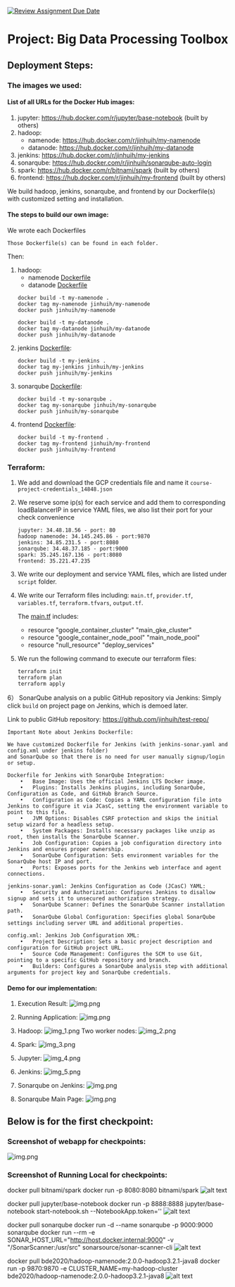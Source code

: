[![Review Assignment Due Date](https://classroom.github.com/assets/deadline-readme-button-24ddc0f5d75046c5622901739e7c5dd533143b0c8e959d652212380cedb1ea36.svg)](https://classroom.github.com/a/ChlFe71N)

# Project: Big Data Processing Toolbox


## Deployment Steps:

### The images we used:
#### List of all URLs for the Docker Hub images:
1) jupyter: https://hub.docker.com/r/jupyter/base-notebook (built by others)
2) hadoop:
   * namenode: https://hub.docker.com/r/jinhuih/my-namenode 
   * datanode: https://hub.docker.com/r/jinhuih/my-datanode
3) jenkins: https://hub.docker.com/r/jinhuih/my-jenkins
4) sonarqube: https://hub.docker.com/r/jinhuih/sonarqube-auto-login
5) spark: https://hub.docker.com/r/bitnami/spark (built by others)
6) frontend: https://hub.docker.com/r/jinhuih/my-frontend (built by others)

We build hadoop, jenkins, sonarqube, and frontend by our Dockerfile(s) with customized setting and installation.

#### The steps to build our own image:
We wrote each Dockerfiles

`Those Dockerfile(s) can be found in each folder.`

Then:
1) hadoop:
   * namenode [Dockerfile](hadoop/masternode/Dockerfile)
   * datanode [Dockerfile](hadoop/workernode/Dockerfile)
    ```
   docker build -t my-namenode .
   docker tag my-namenode jinhuih/my-namenode
   docker push jinhuih/my-namenode
   
   docker build -t my-datanode .
   docker tag my-datanode jinhuih/my-datanode
   docker push jinhuih/my-datanode
   ```
2) jenkins [Dockerfile](jenkins/Dockerfile):
    ```
   docker build -t my-jenkins .
   docker tag my-jenkins jinhuih/my-jenkins
   docker push jinhuih/my-jenkins
   ```
3) sonarqube [Dockerfile](sonarqube/Dockerfile):
    ```
   docker build -t my-sonarqube .
   docker tag my-sonarqube jinhuih/my-sonarqube
   docker push jinhuih/my-sonarqube
   ```
4) frontend [Dockerfile](frontend/Dockerfile):
    ```
   docker build -t my-frontend .
   docker tag my-frontend jinhuih/my-frontend
   docker push jinhuih/my-frontend
   ```


### Terraform:
1) We add and download the GCP credentials file and name it `course-project-credentials_14848.json`


2) We reserve some ip(s) for each service and add them to corresponding loadBalancerIP in service YAML files, we also list their port for your check convenience
   ```
   jupyter: 34.48.18.56 - port: 80
   hadoop namenode: 34.145.245.86 - port:9870
   jenkins: 34.85.231.5 - port:8080
   sonarqube: 34.48.37.185 - port:9000
   spark: 35.245.167.136 - port:8080
   frontend: 35.221.47.235
   ```
   
3) We write our deployment and service YAML files, which are listed under `script` folder.

4) We write our Terraform files including: `main.tf`, `provider.tf`, `variables.tf`, `terraform.tfvars`, `output.tf`.

   The [main.tf](main.tf) includes:
   * resource "google_container_cluster" "main_gke_cluster"
   * resource "google_container_node_pool" "main_node_pool"
   * resource "null_resource" "deploy_services"

6) We run the following command to execute our terraform files:
    ```
   terraform init
   terraform plan
   terraform apply
   ```
   
6） SonarQube analysis on a public GitHub repository via Jenkins:
Simply click `build` on project page on Jenkins, which is demoed later.

Link to public GitHub repository: https://github.com/jinhuih/test-repo/

```
Important Note about Jenkins Dockerfile:

We have customized Dockerfile for Jenkins (with jenkins-sonar.yaml and config.xml under jenkins folder) 
and SonarQube so that there is no need for user manually signup/login or setup.

Dockerfile for Jenkins with SonarQube Integration:
	•	Base Image: Uses the official Jenkins LTS Docker image.
	•	Plugins: Installs Jenkins plugins, including SonarQube, Configuration as Code, and GitHub Branch Source.
	•	Configuration as Code: Copies a YAML configuration file into Jenkins to configure it via JCasC, setting the environment variable to point to this file.
	•	JVM Options: Disables CSRF protection and skips the initial setup wizard for a headless setup.
	•	System Packages: Installs necessary packages like unzip as root, then installs the SonarQube Scanner.
	•	Job Configuration: Copies a job configuration directory into Jenkins and ensures proper ownership.
	•	SonarQube Configuration: Sets environment variables for the SonarQube host IP and port.
	•	Ports: Exposes ports for the Jenkins web interface and agent connections.

jenkins-sonar.yaml: Jenkins Configuration as Code (JCasC) YAML:
	•	Security and Authorization: Configures Jenkins to disallow signup and sets it to unsecured authorization strategy.
	•	SonarQube Scanner: Defines the SonarQube Scanner installation path.
	•	SonarQube Global Configuration: Specifies global SonarQube settings including server URL and additional properties.

config.xml: Jenkins Job Configuration XML:
	•	Project Description: Sets a basic project description and configuration for GitHub project URL.
	•	Source Code Management: Configures the SCM to use Git, pointing to a specific GitHub repository and branch.
	•	Builders: Configures a SonarQube analysis step with additional arguments for project key and SonarQube credentials.

```


#### Demo for our implementation:
1. Execution Result:
![img.png](demo_screenshot/execution_result.png)

2. Running Application:
![img.png](demo_screenshot/frontend.png)

3. Hadoop:
![img_1.png](demo_screenshot/hadoop-main.png)
Two worker nodes:
![img_2.png](demo_screenshot/hadoop-workernode.png)

4. Spark:
![img_3.png](demo_screenshot/spark.png)

5. Jupyter:
![img_4.png](demo_screenshot/jupyter.png)

6. Jenkins:
![img_5.png](demo_screenshot/jenkins.png)

7. Sonarqube on Jenkins:
![img.png](demo_screenshot/sonarqube-on-jenkins.png)

8. Sonarqube Main Page:
![img.png](demo_screenshot/sonarqube-main.png)

## Below is for the first checkpoint:

### Screenshot of webapp for checkpoints:
![img.png](first_checkpoint/screenshots/first_checkpoint_web_app.png)

### Screenshot of Running Local for checkpoints:
docker pull bitnami/spark
docker run -p 8080:8080 bitnami/spark
![alt text](first_checkpoint/screenshots/spark.png)

docker pull jupyter/base-notebook
docker run -p 8888:8888 jupyter/base-notebook start-notebook.sh --NotebookApp.token=''
![alt text](first_checkpoint/screenshots/jupyter.png)

docker pull sonarqube
docker run -d --name sonarqube -p 9000:9000 sonarqube
docker run --rm -e SONAR_HOST_URL="http://host.docker.internal:9000" -v "/SonarScanner:/usr/src" sonarsource/sonar-scanner-cli
![alt text](first_checkpoint/screenshots/sonarqube.png)

docker pull bde2020/hadoop-namenode:2.0.0-hadoop3.2.1-java8
docker run -p 9870:9870 -e CLUSTER_NAME=my-hadoop-cluster bde2020/hadoop-namenode:2.0.0-hadoop3.2.1-java8
![alt text](first_checkpoint/screenshots/hadoop.png)

